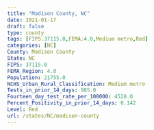 ```yaml
---
title: "Madison County, NC"
date: 2021-01-17
draft: false
type: county
tags: [FIPS:37115.0,FEMA:4.0,Medium metro,Red]
categories: [NC]
County: Madison County
State: NC
FIPS: 37115.0
FEMA_Region: 4.0
Population: 21755.0
NCHS_Urban_Rural_Classification: Medium metro
Tests_in_prior_14_days: 985.0
Fourteen_day_test_rate_per_100000: 4528.0
Percent_Positivity_in_prior_14_days: 0.142
Level: Red
url: /states/NC/madison-county
---
```



